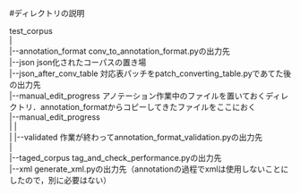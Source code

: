 #ディレクトリの説明

test_corpus  
|  
|--annotation_format conv_to_annotation_format.pyの出力先  
|--json json化されたコーパスの置き場  
|--json_after_conv_table 対応表パッチをpatch_converting_table.pyであてた後の出力先  
|--manual_edit_progress アノテーション作業中のファイルを置いておくディレクトリ．annotation_formatからコピーしてきたファイルをここにおく  
|--manual_edit_progress  
|	|  
|	|--validated  作業が終わってannotation_format_validation.pyの出力先  
|  
|--taged_corpus tag_and_check_performance.pyの出力先  
|--xml generate_xml.pyの出力先（annotationの過程でxmlは使用しないことにしたので，別に必要はない）  


